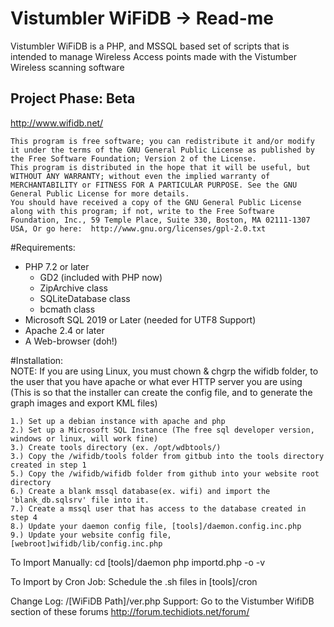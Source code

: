 Vistumbler WiFiDB -> Read-me
===================

Vistumbler WiFiDB is a PHP, and MSSQL based set of scripts that is intended to manage Wireless Access points made with the Vistumber Wireless scanning software  

  Project Phase: Beta
  --------------
  http://www.wifidb.net/

	This program is free software; you can redistribute it and/or modify it under the terms of the GNU General Public License as published by the Free Software Foundation; Version 2 of the License.
	This program is distributed in the hope that it will be useful, but WITHOUT ANY WARRANTY; without even the implied warranty of MERCHANTABILITY or FITNESS FOR A PARTICULAR PURPOSE. See the GNU General Public License for more details.
	You should have received a copy of the GNU General Public License along with this program; if not, write to the Free Software Foundation, Inc., 59 Temple Place, Suite 330, Boston, MA 02111-1307 USA, Or go here:  http://www.gnu.org/licenses/gpl-2.0.txt
		
#Requirements:  
* PHP 7.2 or later  
	* GD2 (included with PHP now)  
	* ZipArchive class  
	* SQLiteDatabase class  
	* bcmath class  
* Microsoft SQL 2019 or Later (needed for UTF8 Support)  
* Apache 2.4 or later  
* A Web-browser (doh!)  

#Installation:  
	NOTE: If you are using Linux, you must chown & chgrp the wifidb folder, to the user 
	that you have apache or what ever HTTP server you are using (This is so that 
	the installer can create the config file, and to generate the graph images 
	and export KML files)
	
	1.) Set up a debian instance with apache and php
	2.) Set up a Microsoft SQL Instance (The free sql developer version, windows or linux, will work fine)
	3.) Create tools directory (ex. /opt/wdbtools/)
	3.) Copy the /wifidb/tools folder from gitbub into the tools directory created in step 1
	5.) Copy the /wifidb/wifidb folder from github into your website root directory
	6.) Create a blank mssql database(ex. wifi) and import the 'blank_db.sqlsrv' file into it.
	7.) Create a mssql user that has access to the database created in step 4
	8.) Update your daemon config file, [tools]/daemon.config.inc.php
	9.) Update your website config file, [webroot]wifidb/lib/config.inc.php
	
  To Import Manually:
	cd [tools]/daemon
	php importd.php -o -v

  To Import by Cron Job:
	Schedule the .sh files in [tools]/cron
		
		
  Change Log:
		/[WiFiDB Path]/ver.php
  Support:
		Go to the Vistumber WifiDB section of these forums http://forum.techidiots.net/forum/
